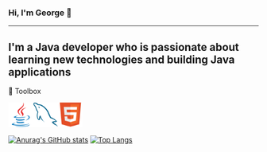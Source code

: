 ### Hi, I'm George 👏
---
I'm a Java developer who is passionate about learning new technologies and building Java applications
---

🧰 Toolbox

<img src="https://raw.githubusercontent.com/devicons/devicon/master/icons/java/java-original.svg" alt="java" width="50px" height="50px" /><img src="https://raw.githubusercontent.com/devicons/devicon/master/icons/mysql/mysql-original.svg" alt="mysql" width="50px" height="50px" /><img src="https://raw.githubusercontent.com/devicons/devicon/master/icons/html5/html5-original.svg" alt="html" width="50px" height="50px" />

[![Anurag's GitHub stats](https://github-readme-stats.vercel.app/api?username=GeorgeV220&theme=github_dark )](https://github.com/anuraghazra/github-readme-stats)
[![Top Langs](https://github-readme-stats.vercel.app/api/top-langs/?username=GeorgeV220&theme=github_dark)](https://github.com/anuraghazra/github-readme-stats)
